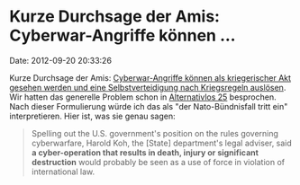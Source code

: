 Kurze Durchsage der Amis: Cyberwar-Angriffe können \...
=======================================================

Date: 2012-09-20 20:33:26

Kurze Durchsage der Amis: [Cyberwar-Angriffe können als kriegerischer
Akt gesehen werden und eine Selbstverteidigung nach Kriegsregeln
auslösen](http://www.washingtonpost.com/world/national-security/us-official-says-cyberattacks-can-trigger-self-defense-rule/2012/09/18/c2246c1a-0202-11e2-b260-32f4a8db9b7e_story.html).
Wir hatten das generelle Problem schon in [Alternativlos
25](http://alternativlos.org/25/) besprochen. Nach dieser Formulierung
würde ich das als \"der Nato-Bündnisfall tritt ein\" interpretieren.
Hier ist, was sie genau sagen:

> Spelling out the U.S. government's position on the rules governing
> cyberwarfare, Harold Koh, the \[State\] department's legal adviser,
> said **a cyber-operation that results in death, injury or significant
> destruction** would probably be seen as a use of force in violation of
> international law.
